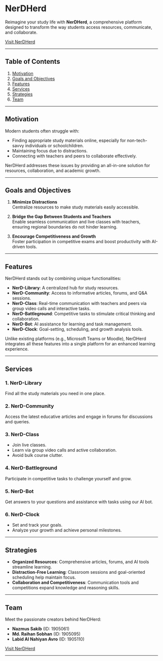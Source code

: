 
# NerDHerd

Reimagine your study life with **NerDHerd**, a comprehensive platform designed to transform the way students access resources, communicate, and collaborate.  

[Visit NerDHerd](https://nerdherd-iota.vercel.app)  

---

## Table of Contents
1. [Motivation](#motivation)  
2. [Goals and Objectives](#goals-and-objectives)  
3. [Features](#features)  
4. [Services](#services)  
5. [Strategies](#strategies)  
6. [Team](#team)  

---

## Motivation

Modern students often struggle with:  
- Finding appropriate study materials online, especially for non-tech-savvy individuals or schoolchildren.  
- Maintaining focus due to distractions.  
- Connecting with teachers and peers to collaborate effectively.  

NerDHerd addresses these issues by providing an all-in-one solution for resources, collaboration, and academic growth.  

---

## Goals and Objectives

1. **Minimize Distractions**  
   Centralize resources to make study materials easily accessible.  

2. **Bridge the Gap Between Students and Teachers**  
   Enable seamless communication and live classes with teachers, ensuring regional boundaries do not hinder learning.  

3. **Encourage Competitiveness and Growth**  
   Foster participation in competitive exams and boost productivity with AI-driven tools.  

---

## Features

NerDHerd stands out by combining unique functionalities:  
- **NerD-Library**: A centralized hub for study resources.  
- **NerD-Community**: Access to informative articles, forums, and Q&A sessions.  
- **NerD-Class**: Real-time communication with teachers and peers via group video calls and interactive tasks.  
- **NerD-Battleground**: Competitive tasks to stimulate critical thinking and collaboration.  
- **NerD-Bot**: AI assistance for learning and task management.  
- **NerD-Clock**: Goal-setting, scheduling, and growth analysis tools.  

Unlike existing platforms (e.g., Microsoft Teams or Moodle), NerDHerd integrates all these features into a single platform for an enhanced learning experience.  

---

## Services

### 1. **NerD-Library**  
   Find all the study materials you need in one place.  

### 2. **NerD-Community**  
   Access the latest educative articles and engage in forums for discussions and queries.  

### 3. **NerD-Class**  
   - Join live classes.  
   - Learn via group video calls and active collaboration.  
   - Avoid bulk course clutter.  

### 4. **NerD-Battleground**  
   Participate in competitive tasks to challenge yourself and grow.  

### 5. **NerD-Bot**  
   Get answers to your questions and assistance with tasks using our AI bot.  

### 6. **NerD-Clock**  
   - Set and track your goals.  
   - Analyze your growth and achieve personal milestones.  

---

## Strategies

- **Organized Resources**: Comprehensive articles, forums, and AI tools streamline learning.  
- **Distraction-Free Learning**: Classroom sessions and goal-oriented scheduling help maintain focus.  
- **Collaboration and Competitiveness**: Communication tools and competitions expand knowledge and reasoning skills.  

---

## Team

Meet the passionate creators behind NerDHerd:  

- **Nazmus Sakib** (ID: 1905061)  
- **Md. Raihan Sobhan** (ID: 1905095)  
- **Labid Al Nahiyan Avro** (ID: 1905110)  

[Visit NerDHerd](https://nerdherd-iota.vercel.app)  

--- 
